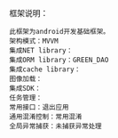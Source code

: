 框架说明：

    此框架为android开发基础框架。
    架构模式：MVVM
    集成NET library：
    集成ORM library：GREEN_DAO
    集成cache library：
    图像加载：
    集成SDK：
    任务管理：
    常用接口：退出应用
    通用混淆控制：常用混淆
    全局异常捕获：未捕获异常处理

